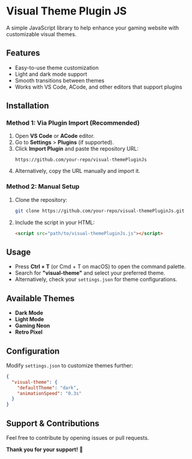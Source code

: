 # Visual Theme Plugin JS  

A simple JavaScript library to help enhance your gaming website with customizable visual themes.  

## Features  
- Easy-to-use theme customization  
- Light and dark mode support  
- Smooth transitions between themes  
- Works with VS Code, ACode, and other editors that support plugins  

## Installation  

### Method 1: Via Plugin Import (Recommended)  
1. Open **VS Code** or **ACode** editor.  
2. Go to **Settings** > **Plugins** (if supported).  
3. Click **Import Plugin** and paste the repository URL:  
   ```  
   https://github.com/your-repo/visual-themePluginJs  
   ```  
4. Alternatively, copy the URL manually and import it.  

### Method 2: Manual Setup  
1. Clone the repository:  
   ```sh  
   git clone https://github.com/your-repo/visual-themePluginJs.git  
   ```  
2. Include the script in your HTML:  
   ```html  
   <script src="path/to/visual-themePluginJs.js"></script>  
   ```  

## Usage  
- Press **Ctrl + T** (or Cmd + T on macOS) to open the command palette.  
- Search for **"visual-theme"** and select your preferred theme.  
- Alternatively, check your `settings.json` for theme configurations.  

## Available Themes  
- **Dark Mode**  
- **Light Mode**  
- **Gaming Neon**  
- **Retro Pixel**  

## Configuration  
Modify `settings.json` to customize themes further:  
```json  
{  
  "visual-theme": {  
    "defaultTheme": "dark",  
    "animationSpeed": "0.3s"  
  }  
}  
```  

## Support & Contributions  
Feel free to contribute by opening issues or pull requests.  

**Thank you for your support!** 🚀
